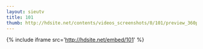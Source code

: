 ```yaml
---
layout: sieutv
title: 101
thumb: http://hdsite.net/contents/videos_screenshots/0/101/preview_360p.mp4.jpg
---
```

{% include iframe src='http://hdsite.net/embed/101' %}
 
